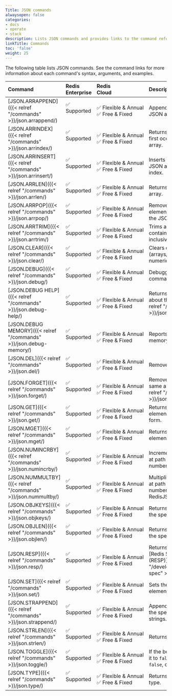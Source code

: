 ```yaml
---
Title: JSON commands
alwaysopen: false
categories:
- docs
- operate
- stack
description: Lists JSON commands and provides links to the command reference pages.
linkTitle: Commands
toc: 'false'
weight: 25
---
```


The following table lists JSON commands. See the command links for more information about each command's syntax, arguments, and examples.

| Command | Redis<br />Enterprise | Redis<br />Cloud | Description |
|:--------|:----------------------|:-----------------|:------|
| [JSON.ARRAPPEND]({{< relref "/commands" >}}/json.arrappend/) | <span title="Supported">&#x2705; Supported</span><br /><span><br /></span> | <span title="Supported"><nobr>&#x2705; Flexible & Annual</nobr></span><br /><span title="Supported">&#x2705; Free & Fixed</nobr></span> | Appends an element to a JSON array. |
| [JSON.ARRINDEX]({{< relref "/commands" >}}/json.arrindex/) | <span title="Supported">&#x2705; Supported</span><br /><span><br /></span> | <span title="Supported">&#x2705; Flexible & Annual</span><br /><span title="Supported">&#x2705; Free & Fixed</nobr></span> | Returns the index of a value's first occurrence in a JSON array. |
| [JSON.ARRINSERT]({{< relref "/commands" >}}/json.arrinsert/) | <span title="Supported">&#x2705; Supported</span><br /><span><br /></span> | <span title="Supported">&#x2705; Flexible & Annual</span><br /><span title="Supported">&#x2705; Free & Fixed</nobr></span> | Inserts JSON values into a JSON array before the given index. |
| [JSON.ARRLEN]({{< relref "/commands" >}}/json.arrlen/) | <span title="Supported">&#x2705; Supported</span><br /><span><br /></span> | <span title="Supported">&#x2705; Flexible & Annual</span><br /><span title="Supported">&#x2705; Free & Fixed</nobr></span> | Returns the length of a JSON array. |
| [JSON.ARRPOP]({{< relref "/commands" >}}/json.arrpop/) | <span title="Supported">&#x2705; Supported</span><br /><span><br /></span> | <span title="Supported">&#x2705; Flexible & Annual</span><br /><span title="Supported">&#x2705; Free & Fixed</nobr></span> | Removes and returns an element located at the index in the JSON array. |
| [JSON.ARRTRIM]({{< relref "/commands" >}}/json.arrtrim/) | <span title="Supported">&#x2705; Supported</span><br /><span><br /></span> | <span title="Supported">&#x2705; Flexible & Annual</span><br /><span title="Supported">&#x2705; Free & Fixed</nobr></span> | Trims a JSON array so that it contains only the specified inclusive range of elements. |
| [JSON.CLEAR]({{< relref "/commands" >}}/json.clear/) | <span title="Supported">&#x2705; Supported</span><br /><span><br /></span> | <span title="Supported">&#x2705; Flexible & Annual</span><br /><span title="Supported">&#x2705; Free & Fixed</nobr></span> | Clears container values (arrays/objects) and sets numeric values to 0. |
| [JSON.DEBUG]({{< relref "/commands" >}}/json.debug/) | <span title="Supported">&#x2705; Supported</span><br /><span><br /></span> | <span title="Supported">&#x2705; Flexible & Annual</span><br /><span title="Supported">&#x2705; Free & Fixed</nobr></span> | Debugging container command. |
| [JSON.DEBUG HELP]({{< relref "/commands" >}}/json.debug-help/) | <span title="Supported">&#x2705; Supported</span><br /><span><br /></span> | <span title="Supported">&#x2705; Flexible & Annual</span><br /><span title="Supported">&#x2705; Free & Fixed</nobr></span> | Returns helpful information about the [JSON.DEBUG]({{< relref "/commands" >}}/json.debug/) command. |
| [JSON.DEBUG MEMORY]({{< relref "/commands" >}}/json.debug-memory/) | <span title="Supported">&#x2705; Supported</span><br /><span><br /></span> | <span title="Supported">&#x2705; Flexible & Annual</span><br /><span title="Supported">&#x2705; Free & Fixed</nobr></span> | Reports a JSON element's memory usage in bytes. |
| [JSON.DEL]({{< relref "/commands" >}}/json.del/) | <span title="Supported">&#x2705; Supported</span><br /><span><br /></span> | <span title="Supported">&#x2705; Flexible & Annual</span><br /><span title="Supported">&#x2705; Free & Fixed</nobr></span> | Removes a JSON element. |
| [JSON.FORGET]({{< relref "/commands" >}}/json.forget/) | <span title="Supported">&#x2705; Supported</span><br /><span><br /></span> | <span title="Supported">&#x2705; Flexible & Annual</span><br /><span title="Supported">&#x2705; Free & Fixed</nobr></span> | Removes a JSON element, the same as [JSON.DEL]({{< relref "/commands" >}}/json.del/). |
| [JSON.GET]({{< relref "/commands" >}}/json.get/) | <span title="Supported">&#x2705; Supported</span><br /><span><br /></span> | <span title="Supported">&#x2705; Flexible & Annual</span><br /><span title="Supported">&#x2705; Free & Fixed</nobr></span> | Returns the value of an element in JSON-serialized form. |
| [JSON.MGET]({{< relref "/commands" >}}/json.mget/) | <span title="Supported">&#x2705; Supported</span><br /><span><br /></span> | <span title="Supported">&#x2705; Flexible & Annual</span><br /><span title="Supported">&#x2705; Free & Fixed</nobr></span> | Returns the values of multiple elements. |
| [JSON.NUMINCRBY]({{< relref "/commands" >}}/json.numincrby/) | <span title="Supported">&#x2705; Supported</span><br /><span><br /></span> | <span title="Supported">&#x2705; Flexible & Annual</span><br /><span title="Supported">&#x2705; Free & Fixed</nobr></span> | Increments the number stored at path by the specified number. |
| [JSON.NUMMULTBY]({{< relref "/commands" >}}/json.nummultby/) | <span title="Supported">&#x2705; Supported</span><br /><span><br /></span> | <span title="Supported">&#x2705; Flexible & Annual</span><br /><span title="Supported">&#x2705; Free & Fixed</nobr></span> | Multiplies the number stored at path by the specified number. (deprecated as of RedisJSON v2.0) |
| [JSON.OBJKEYS]({{< relref "/commands" >}}/json.objkeys/) | <span title="Supported">&#x2705; Supported</span><br /><span><br /></span> | <span title="Supported">&#x2705; Flexible & Annual</span><br /><span title="Supported">&#x2705; Free & Fixed</nobr></span> | Returns the keys contained in the specified JSON object. |
| [JSON.OBJLEN]({{< relref "/commands" >}}/json.objlen/) | <span title="Supported">&#x2705; Supported</span><br /><span><br /></span> | <span title="Supported">&#x2705; Flexible & Annual</span><br /><span title="Supported">&#x2705; Free & Fixed</nobr></span> | Returns the number of keys in the specified JSON object. |
| [JSON.RESP]({{< relref "/commands" >}}/json.resp/) | <span title="Supported">&#x2705; Supported</span><br /><span><br /></span> | <span title="Supported">&#x2705; Flexible & Annual</span><br /><span title="Supported">&#x2705; Free & Fixed</nobr></span> | Returns a JSON element in [Redis Serialization Protocol (RESP)]({{< relref "/develop/reference/protocol-spec" >}}) format. |
| [JSON.SET]({{< relref "/commands" >}}/json.set/) | <span title="Supported">&#x2705; Supported</span><br /><span><br /></span> | <span title="Supported">&#x2705; Flexible & Annual</span><br /><span title="Supported">&#x2705; Free & Fixed</nobr></span> | Sets the value of a JSON element. |
| [JSON.STRAPPEND]({{< relref "/commands" >}}/json.strappend/) | <span title="Supported">&#x2705; Supported</span><br /><span><br /></span> | <span title="Supported">&#x2705; Flexible & Annual</span><br /><span title="Supported">&#x2705; Free & Fixed</nobr></span> | Appends the given string to the specified key's existing strings. |
| [JSON.STRLEN]({{< relref "/commands" >}}/json.strlen/) | <span title="Supported">&#x2705; Supported</span><br /><span><br /></span> | <span title="Supported">&#x2705; Flexible & Annual</span><br /><span title="Supported">&#x2705; Free & Fixed</nobr></span> | Returns the length of a string. |
| [JSON.TOGGLE]({{< relref "/commands" >}}/json.toggle/) | <span title="Supported">&#x2705; Supported</span><br /><span><br /></span> | <span title="Supported">&#x2705; Flexible & Annual</span><br /><span title="Supported">&#x2705; Free & Fixed</nobr></span> | If the boolean is `true`, changes it to `false`. If the boolean is `false`, changes it to `true`. |
| [JSON.TYPE]({{< relref "/commands" >}}/json.type/) | <span title="Supported">&#x2705; Supported</span><br /><span><br /></span> | <span title="Supported">&#x2705; Flexible & Annual</span><br /><span title="Supported">&#x2705; Free & Fixed</nobr></span> | Returns a JSON element's type. |
